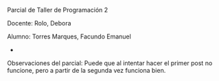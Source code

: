 Parcial de Taller de Programación 2

Docente: Rolo, Debora

Alumno: Torres Marques, Facundo Emanuel

-

Observaciones del parcial:
Puede que al intentar hacer el primer post no funcione, pero a partir de la segunda vez funciona bien.

